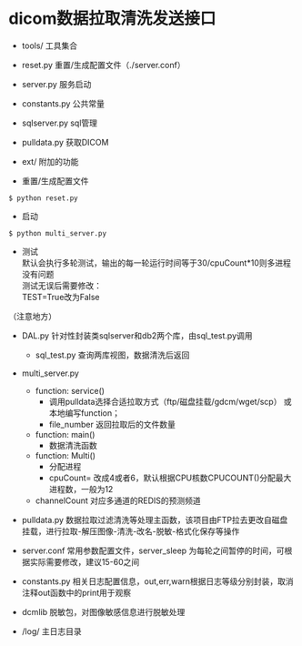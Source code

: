dicom数据拉取清洗发送接口
===
 * tools/ 工具集合
 * reset.py 重置/生成配置文件（./server.conf）
 * server.py 服务启动 
 * constants.py 公共常量
 * sqlserver.py sql管理
 * pulldata.py 获取DICOM
 * ext/ 附加的功能


* 重置/生成配置文件

```
$ python reset.py
```
* 启动

```
$ python multi_server.py
```     

* 测试   
默认会执行多轮测试，输出的每一轮运行时间等于30/cpuCount*10则多进程没有问题    
测试无误后需要修改：    
    TEST=True改为False    

（注意地方）
* DAL.py 针对性封装类sqlserver和db2两个库，由sql_test.py调用
    * sql_test.py 查询两库视图，数据清洗后返回

* multi_server.py  
    * function: service()
        * 调用pulldata选择合适拉取方式（ftp/磁盘挂载/gdcm/wget/scp） 或 本地编写function；
        * file_number 返回拉取后的文件数量
    * function: main() 
        * 数据清洗函数 
    * function: Multi() 
        * 分配进程
        * cpuCount= 改成4或者6，默认根据CPU核数CPUCOUNT()分配最大进程数，一般为12       
    * channelCount 对应多通道的REDIS的预测频道

* pulldata.py 数据拉取过滤清洗等处理主函数，该项目由FTP拉去更改自磁盘挂载，进行拉取-解压图像-清洗-改名-脱敏-格式化保存等操作
* server.conf  常用参数配置文件，server_sleep 为每轮之间暂停的时间，可根据实际需要修改，建议15-60之间    
* constants.py  相关日志配置信息，out,err,warn根据日志等级分别封装，取消注释out函数中的print用于观察     
* dcmlib 脱敏包，对图像敏感信息进行脱敏处理
* /log/ 主日志目录

